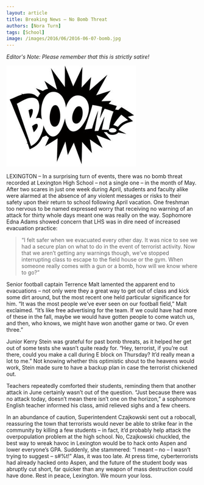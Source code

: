 ```yaml
---
layout: article
title: Breaking News – No Bomb Threat
authors: [Nora Turn]
tags: [School]
image: /images/2016/06/2016-06-07-bomb.jpg
---
```


*Editor's Note: Please remember that this is strictly satire!*

<div class='centered-image-caption'>
<img class='small-image' src='/images/2016/06/2016-06-07-bomb.jpg'>
</div>

LEXINGTON – In a surprising turn of events, there was no bomb threat recorded at Lexington High School – not a single one – in the month of May. After two scares in just one week during April, students and faculty alike were alarmed at the absence of any violent messages or risks to their safety upon their return to school following April vacation. One freshman too nervous to be named expressed worry that receiving no warning of an attack for thirty whole days meant one was really on the way. Sophomore Edna Adams showed concern that LHS was in dire need of increased evacuation practice:

>“I felt safer when we evacuated every other day. It was nice to see we had a secure plan on what to do in the event of terrorist activity. Now that we aren’t getting any warnings though, we’ve stopped interrupting class to escape to the field house or the gym. When someone really comes with a gun or a bomb, how will we know where to go?”

Senior football captain Terrence Malt lamented the apparent end to evacuations – not only were they a great way to get out of class and kick some dirt around, but the most recent one held particular significance for him. “It was the most people we’ve ever seen on our football field,” Malt exclaimed. “It’s like free advertising for the team. If we could have had more of these in the fall, maybe we would have gotten people to come watch us, and then, who knows, we might have won another game or two. Or even three.”

Junior Kerry Stein was grateful for past bomb threats, as it helped her get out of some tests she wasn’t quite ready for. “Hey, terrorist, if you’re out there, could you make a call during E block on Thursday? It’d really mean a lot to me.” Not knowing whether this optimistic shout to the heavens would work, Stein made sure to have a backup plan in case the terrorist chickened out.

Teachers repeatedly comforted their students, reminding them that another attack in June certainly wasn’t out of the question. “Just because there was no attack today, doesn’t mean there isn’t one on the horizon,” a sophomore English teacher informed his class, amid relieved sighs and a few cheers.

In an abundance of caution, Superintendent Czajkowski sent out a robocall, reassuring the town that terrorists would never be able to strike fear in the community by killing a few students – in fact, it’d probably help attack the overpopulation problem at the high school. No, Czajkowski chuckled, the best way to wreak havoc in Lexington would be to hack onto Aspen and lower everyone’s GPA. Suddenly, she stammered: “I meant – no – I wasn’t trying to suggest – s#%t!” Alas, it was too late. At press time, cyberterrorists had already hacked onto Aspen, and the future of the student body was abruptly cut short, far quicker than any weapon of mass destruction could have done. Rest in peace, Lexington. We mourn your loss.
